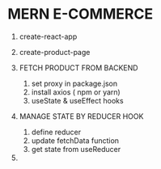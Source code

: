 # MERN E-COMMERCE


1. create-react-app
2. create-product-page

3. FETCH PRODUCT FROM BACKEND
    1. set proxy in package.json
    2. install axios ( npm or yarn)
    3. useState & useEffect hooks

4. MANAGE STATE BY REDUCER HOOK
   1. define reducer
   2. update fetchData function
   3. get state from useReducer
5.